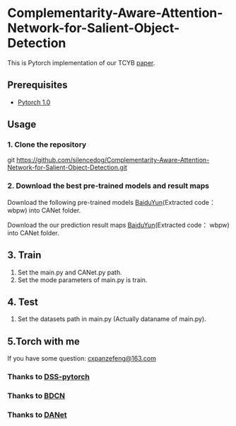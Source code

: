 # Complementarity-Aware-Attention-Network-for-Salient-Object-Detection
This is Pytorch implementation of our TCYB [paper](https://ieeexplore.ieee.org/stamp/stamp.jsp?tp=&arnumber=9091936).
## Prerequisites
* [Pytorch 1.0](https://pytorch.org/)
## Usage
### 1. Clone the repository
git https://github.com/silencedog/Complementarity-Aware-Attention-Network-for-Salient-Object-Detection.git
### 2. Download the best pre-trained models and result maps
Download the following pre-trained models [BaiduYun](https://pan.baidu.com/s/1y9mCQ_OPKjlqSqsrhlObng)(Extracted code： wbpw) into CANet folder.

Download the our prediction result maps [BaiduYun](https://pan.baidu.com/s/1y9mCQ_OPKjlqSqsrhlObng)(Extracted code： wbpw) into CANet folder.
## 3. Train
1. Set the main.py and CANet.py path.
2. Set the mode parameters of main.py is train.
## 4. Test
1. Set the datasets path in main.py (Actually dataname of main.py).
## 5.Torch with me
If you have some question: cxpanzefeng@163.com


### Thanks to [DSS-pytorch](https://github.com/AceCoooool/DSS-pytorch)
### Thanks to [BDCN](https://github.com/pkuCactus/BDCN)
### Thanks to [DANet](https://github.com/junfu1115/DANet)

